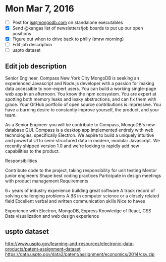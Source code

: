 # Mon Mar 7, 2016

- [ ] Post for js@mongodb.com on standalone executables
- [x] Send @kangas list of newsletters/job boards to put up our open positions
- [x] Figure out when to drive back to philly (tmrw morning)
- [ ] Edit job description
- [ ] uspto dataset

## Edit job description

Senior Engineer, Compass
New York City
MongoDB is seeking an experienced Javascript and Node.js developer with a passion for making data accessible to non-expert users. You can build a working single-page web app in an afternoon. You know the npm ecosystem. You are expert at spotting both memory leaks and leaky abstractions, and can fix them with grace. Your GitHub portfolio of open source contributions is impressive. You have a burning desire to constantly improve yourself, the product, and your team.

As a Senior Engineer you will be contribute to Compass, MongoDB's new database GUI. Compass is a desktop app implemented entirely with web technologies, specifically Electron. We aspire to build a uniquely intuitive and powerful UI to semi-structured data in modern, modular Javascript. We recently shipped version 1.0 and we're looking to rapidly add new capabilities to the product.

Responsibilities

Contribute code to the project, taking responsibility for unit testing
Mentor junior engineers
Shape best coding practices
Participate in design meetings with product management
Requirements

6+ years of industry experience building great software
A track record of solving challenging problems
A BS in computer science or a closely related field
Excellent verbal and written communication skills
Nice to haves

Experience with Electron, MongoDB, Express
Knowledge of React, CSS
Data visualization and web design experience

## uspto dataset

http://www.uspto.gov/learning-and-resources/electronic-data-products/patent-assignment-dataset
https://data.uspto.gov/data2/patent/assignment/economics/2014/csv.zip
